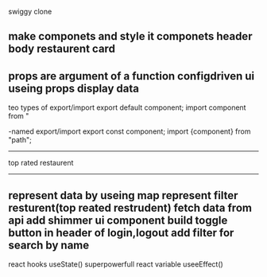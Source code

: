 swiggy clone 

make componets and style it
componets
header
body
restaurent card
--------------------------------
props are argument of a function
configdriven ui
useing props display data
---------------------------------
teo types of export/import
export default component;
import component from "

-named export/import 
export const component;
import {component} from "path";

------------------
top rated restaurent


----------------------
represent data by useing map
represent filter resturent(top reated restrudent)
fetch data from api
add shimmer ui component
build toggle button in header of login,logout
add filter for search by name
-----------------------
react hooks
useState() superpowerfull react variable
useeEffect()



